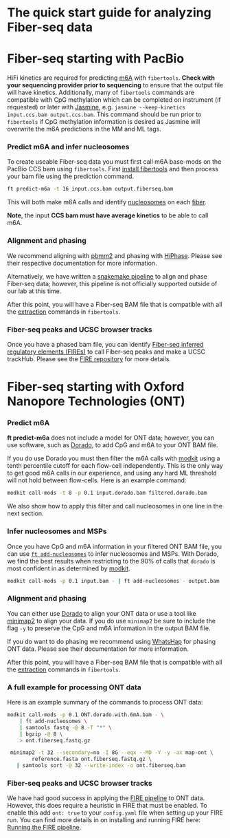 # The quick start guide for analyzing Fiber-seq data

<!-- toc -->

# Fiber-seq starting with PacBio

HiFi kinetics are required for predicting [m6A](glossary.md#m6a) with `fibertools`. **Check with your sequencing provider prior to sequencing** to ensure that the output file will have kinetics. Additionally, many of `fibertools` commands are compatible with CpG methylation which can be completed on instrument (if requested) or later with [Jasmine](https://github.com/PacificBiosciences/jasmine), e.g. `jasmine --keep-kinetics input.ccs.bam output.ccs.bam`. This command should be run prior to `fibertools` if CpG methylation information is desired as Jasmine will overwrite the m6A predictions in the MM and ML tags.

### Predict m6A and infer nucleosomes

To create useable Fiber-seq data you must first call m6A base-mods on the PacBio CCS bam using `fibertools`. First [install fibertools](fibertools/install.md) and then process your bam file using the prediction command.

```bash
ft predict-m6a -t 16 input.ccs.bam output.fiberseq.bam
```

This will both make m6A calls and identify [nucleosomes](glossary.md#inferred-nucleosome) on each [fiber](glossary.md#fiber-seq-read-or-fiber).

**Note**, the input **CCS bam must have average kinetics** to be able to call m6A.

### Alignment and phasing

We recommend aligning with [pbmm2](https://github.com/PacificBiosciences/pbmm2) and phasing with [HiPhase](https://github.com/PacificBiosciences/hiphase). Please see their respective documentation for more information.

Alternatively, we have written a [snakemake pipeline](https://github.com/mrvollger/k-mer-variant-phasing) to align and phase Fiber-seq data; however, this pipeline is not officially supported outside of our lab at this time.

After this point, you will have a Fiber-seq BAM file that is compatible with all the [extraction](fibertools/extracting/extracting.md) commands in `fibertools`.

### Fiber-seq peaks and UCSC browser tracks

Once you have a phased bam file, you can identify [Fiber-seq inferred regulatory elements (FIREs)](glossary.md#fires) to call Fiber-seq peaks and make a UCSC trackHub. Please see the [FIRE repository](https://github.com/fiberseq/FIRE) for more details.

# Fiber-seq starting with Oxford Nanopore Technologies (ONT)

### Predict m6A

**ft predict-m6a** does not include a model for ONT data; however, you can use software, such as [Dorado](https://github.com/nanoporetech/dorado), to add CpG and m6A to your ONT BAM file.

If you do use Dorado you must then filter the m6A calls with [modkit](https://github.com/nanoporetech/modkit) using a tenth percentile cutoff for each flow-cell independently. This is the only way to get good m6A calls in our experience, and using any hard ML threshold will not hold between flow-cells. Here is an example command:

```bash
modkit call-mods -t 8 -p 0.1 input.dorado.bam filtered.dorado.bam
```

We also show how to apply this filter and call nucleosomes in one line in the next section.

### Infer nucleosomes and MSPs

Once you have CpG and m6A information in your filtered ONT BAM file, you can use [`ft add-nucleosomes`](fibertools/help.md#ft-add-nucleosomes) to infer nucleosomes and MSPs. With Dorado, we find the best results when restricting to the 90% of calls that `dorado` is most confident in as determined by [modkit](https://github.com/nanoporetech/modkit).

```bash
modkit call-mods -p 0.1 input.bam - | ft add-nucleosomes - output.bam
```

### Alignment and phasing

You can either use [Dorado](https://github.com/nanoporetech/dorado) to align your ONT data or use a tool like [minimap2](https://github.com/lh3/minimap2) to align your data. If you do use `minimap2` be sure to include the flag `-y` to preserve the CpG and m6A information in the output BAM file.

If you do want to do phasing we recommend using [WhatsHap](https://whatshap.readthedocs.io/en/latest/) for phasing ONT data. Please see their documentation for more information.

After this point, you will have a Fiber-seq BAM file that is compatible with all the [extraction](fibertools/extracting/extracting.md) commands in `fibertools`.

### A full example for processing ONT data

Here is an example summary of the commands to process ONT data:

```bash
modkit call-mods -p 0.1 ONT.dorado.with.6mA.bam - \
    | ft add-nucleosomes \
    | samtools fastq -@ 8 -T "*" \
    | bgzip -@ 8 \
    > ont.fiberseq.fastq.gz

 minimap2 -t 32 --secondary=no -I 8G --eqx --MD -Y -y -ax map-ont \
        reference.fasta ont.fiberseq.fastq.gz \
   | samtools sort -@ 32 --write-index -o ont.fiberseq.bam
```

### Fiber-seq peaks and UCSC browser tracks

We have had good success in applying the [FIRE pipeline](https://github.com/fiberseq/FIRE) to ONT data. However, this does require a heuristic in FIRE that must be enabled. To enable this add `ont: true` to your `config.yaml` file when setting up your FIRE run.
You can find more details in on installing and running FIRE here:
[Running the FIRE pipeline](/fire/run.md).
